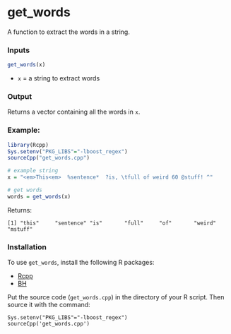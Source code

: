 # get_words

A function to extract the words in a string.

### Inputs

```R
get_words(x)
```

* `x` = a string to extract words



### Output

Returns a vector containing all the words in `x`.


### Example:

```R
library(Rcpp)
Sys.setenv("PKG_LIBS"="-lboost_regex")
sourceCpp("get_words.cpp")

# example string
x = "<em>This<em>  %sentence*  ?is, \tfull of weird 60 @stuff! ^"

# get words
words = get_words(x)

```

Returns:

```
[1] "this"     "sentence" "is"       "full"     "of"       "weird"    "mstuff" 
```



### Installation

To use `get_words`, install the following R packages:
 * [Rcpp](https://cran.r-project.org/web/packages/Rcpp/index.html) 
 * [BH](https://cran.r-project.org/web/packages/BH/index.html) 
 

Put the source code (`get_words.cpp`) in the directory of your R script. 
Then source it with the command:

```
Sys.setenv("PKG_LIBS"="-lboost_regex")
sourceCpp('get_words.cpp')
```

